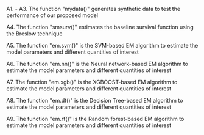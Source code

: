 A1. - A3. The function "mydata()" generates synthetic data to test the performance of our proposed model

A4. The function "smsurv()" estimates the baseline survival function using the Breslow technique

A5. The function "em.svm()" is the SVM-based EM algorithm to estimate the model parameters and different quantities of interest

A6. The function "em.nn()" is the Neural network-based EM algorithm to estimate the model parameters and different quantities of interest

A7. The function "em.xgb()" is the XGBOOST-based EM algorithm to estimate the model parameters and different quantities of interest

A8. The function "em.dt()" is the Decision Tree-based EM algorithm to estimate the model parameters and different quantities of interest

A9. The function "em.rf()" is the Random forest-based EM algorithm to estimate the model parameters and different quantities of interest
